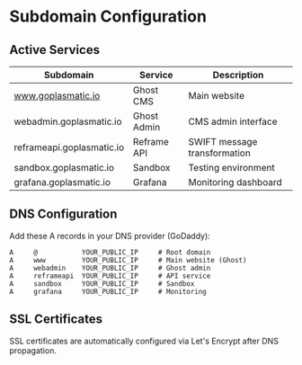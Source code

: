 # Subdomain Configuration

## Active Services

| Subdomain | Service | Description |
|-----------|---------|-------------|
| www.goplasmatic.io | Ghost CMS | Main website |
| webadmin.goplasmatic.io | Ghost Admin | CMS admin interface |
| reframeapi.goplasmatic.io | Reframe API | SWIFT message transformation |
| sandbox.goplasmatic.io | Sandbox | Testing environment |
| grafana.goplasmatic.io | Grafana | Monitoring dashboard |

## DNS Configuration

Add these A records in your DNS provider (GoDaddy):

```
A     @           YOUR_PUBLIC_IP     # Root domain
A     www         YOUR_PUBLIC_IP     # Main website (Ghost)
A     webadmin    YOUR_PUBLIC_IP     # Ghost admin
A     reframeapi  YOUR_PUBLIC_IP     # API service
A     sandbox     YOUR_PUBLIC_IP     # Sandbox
A     grafana     YOUR_PUBLIC_IP     # Monitoring
```

## SSL Certificates

SSL certificates are automatically configured via Let's Encrypt after DNS propagation.
